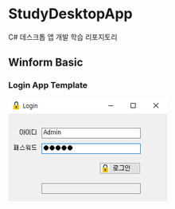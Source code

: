 # StudyDesktopApp
C# 데스크톱 앱 개발 학습 리포지토리

## Winform Basic
### Login App Template

![Login App](https://github.com/jacksimuse/StudyDesktopApp/blob/main/WinformApp/PracticeWinApp/images/Login%20App%20Template.png)

